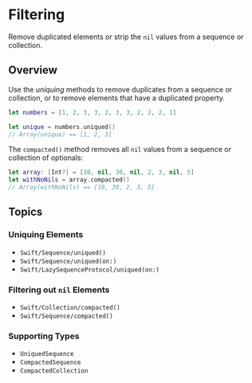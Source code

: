 # Filtering

Remove duplicated elements or strip the `nil` values from a sequence or collection. 

## Overview

Use the _uniquing_ methods to remove duplicates from a sequence or collection, or to remove elements that have a duplicated property. 

```swift
let numbers = [1, 2, 3, 3, 2, 3, 3, 2, 2, 2, 1]

let unique = numbers.uniqued()
// Array(unique) == [1, 2, 3]
```

The `compacted()` method removes all `nil` values from a sequence or collection of optionals: 

```swift
let array: [Int?] = [10, nil, 30, nil, 2, 3, nil, 5]
let withNoNils = array.compacted()
// Array(withNoNils) == [10, 30, 2, 3, 5]
```

## Topics

### Uniquing Elements

- ``Swift/Sequence/uniqued()``
- ``Swift/Sequence/uniqued(on:)``
- ``Swift/LazySequenceProtocol/uniqued(on:)``

### Filtering out `nil` Elements

- ``Swift/Collection/compacted()``
- ``Swift/Sequence/compacted()``

### Supporting Types

- ``UniquedSequence``
- ``CompactedSequence``
- ``CompactedCollection``
